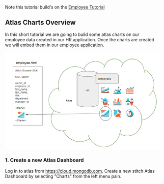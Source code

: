 Note this tutorial build's on the [Employee Tutorial](../employee)

## Atlas Charts Overview
In this short tutorial we are going to build some atlas charts on our employee data created in our HR application.  Once the charts are created we will embed them in our employee application.

![Diagram](img/atlascharts.jpg "Diagram")

### 1. Create a new Atlas Dashboard
Log in to atlas from https://cloud.mongodb.com. Create a new stitch Atlas Dashboard by selecting "Charts" from the left menu pain. 

